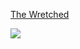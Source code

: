 [The Wretched](https://5e.tools/bestiary.html#the%20wretched_mtf)

![](https://5e.tools/img/bestiary/MTF/The%20Wretched.jpg)